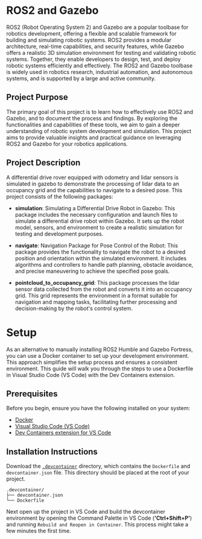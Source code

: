 # ROS2 and Gazebo

ROS2 (Robot Operating System 2) and Gazebo are a popular toolbase for robotics development, offering a flexible and scalable framework for building and simulating robotic systems. ROS2 provides a modular architecture, real-time capabilities, and security features, while Gazebo offers a realistic 3D simulation environment for testing and validating robotic systems. Together, they enable developers to design, test, and deploy robotic systems efficiently and effectively. The ROS2 and Gazebo toolbase is widely used in robotics research, industrial automation, and autonomous systems, and is supported by a large and active community.

## Project Purpose

The primary goal of this project is to learn how to effectively use ROS2 and Gazebo, and to document the process and findings. By exploring the functionalities and capabilities of these tools, we aim to gain a deeper understanding of robotic system development and simulation. This project aims to provide valuable insights and practical guidance on leveraging ROS2 and Gazebo for your robotics applications.

## Project Description
A differential drive rover equipped with odometry and lidar sensors is simulated in gazebo to demonstrate the processing of lidar data to an occupancy grid and the capabilities to navigate to a desired pose.
This project consists of the following packages:

- **simulation**: Simulating a Differential Drive Robot in Gazebo: This package includes the necessary configuration and launch files to simulate a differential drive robot within Gazebo. It sets up the robot model, sensors, and environment to create a realistic simulation for testing and development purposes.

- **navigate**: Navigation Package for Pose Control of the Robot: This package provides the functionality to navigate the robot to a desired position and orientation within the simulated environment. It includes algorithms and controllers to handle path planning, obstacle avoidance, and precise maneuvering to achieve the specified pose goals.

- **pointcloud_to_occupancy_grid**: This package processes the lidar sensor data collected from the robot and converts it into an occupancy grid. This grid represents the environment in a format suitable for navigation and mapping tasks, facilitating further processing and decision-making by the robot's control system.

# Setup
As an alternative to manually installing ROS2 Humble and Gazebo Fortress, you can use a Docker container to set up your development environment. This approach simplifies the setup process and ensures a consistent environment. This guide will walk you through the steps to use a Dockerfile in Visual Studio Code (VS Code) with the Dev Containers extension.

## Prerequisites
Before you begin, ensure you have the following installed on your system:

* [Docker](https://docs.docker.com/get-docker/)
* [Visual Studio Code (VS Code)](https://code.visualstudio.com/)
* [Dev Containers extension for VS Code](https://marketplace.visualstudio.com/items?itemName=ms-vscode-remote.remote-containers)

## Installation Instructions
Download the [`.devcontainer`](../tree/main/.devcontainer) directory, which contains the `Dockerfile` and `devcontainer.json` file. This directory should be placed at the root of your project.

```
.devcontainer/
├── devcontainer.json
└── Dockerfile
```
Next open up the project in VS Code and build the devcontainer environment by opening the Command Palette in VS Code (**'Ctrl+Shift+P'**) and running `Rebuild and Reopen in Container`. This process might take a few minutes the first time.

